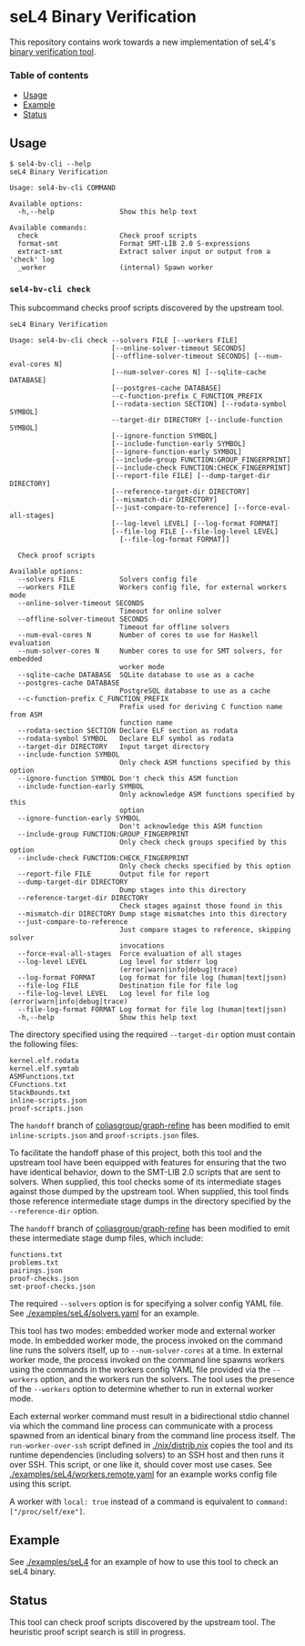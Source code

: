 # seL4 Binary Verification

This repository contains work towards a new implementation of seL4's [binary verification tool](https://github.com/seL4/graph-refine).

### Table of contents
- [Usage](#usage)
- [Example](#example)
- [Status](#status)

## Usage

```
$ sel4-bv-cli --help
seL4 Binary Verification

Usage: sel4-bv-cli COMMAND

Available options:
  -h,--help                Show this help text

Available commands:
  check                    Check proof scripts
  format-smt               Format SMT-LIB 2.0 S-expressions
  extract-smt              Extract solver input or output from a 'check' log
  _worker                  (internal) Spawn worker
```

### `sel4-bv-cli check`

This subcommand checks proof scripts discovered by the upstream tool.

```
seL4 Binary Verification

Usage: sel4-bv-cli check --solvers FILE [--workers FILE] 
                         [--online-solver-timeout SECONDS] 
                         [--offline-solver-timeout SECONDS] [--num-eval-cores N]
                         [--num-solver-cores N] [--sqlite-cache DATABASE] 
                         [--postgres-cache DATABASE]
                         --c-function-prefix C_FUNCTION_PREFIX 
                         [--rodata-section SECTION] [--rodata-symbol SYMBOL]
                         --target-dir DIRECTORY [--include-function SYMBOL] 
                         [--ignore-function SYMBOL] 
                         [--include-function-early SYMBOL] 
                         [--ignore-function-early SYMBOL] 
                         [--include-group FUNCTION:GROUP_FINGERPRINT] 
                         [--include-check FUNCTION:CHECK_FINGERPRINT] 
                         [--report-file FILE] [--dump-target-dir DIRECTORY] 
                         [--reference-target-dir DIRECTORY] 
                         [--mismatch-dir DIRECTORY] 
                         [--just-compare-to-reference] [--force-eval-all-stages]
                         [--log-level LEVEL] [--log-format FORMAT] 
                         [--file-log FILE [--file-log-level LEVEL] 
                           [--file-log-format FORMAT]]

  Check proof scripts

Available options:
  --solvers FILE           Solvers config file
  --workers FILE           Workers config file, for external workers mode
  --online-solver-timeout SECONDS
                           Timeout for online solver
  --offline-solver-timeout SECONDS
                           Timeout for offline solvers
  --num-eval-cores N       Number of cores to use for Haskell evaluation
  --num-solver-cores N     Number cores to use for SMT solvers, for embedded
                           worker mode
  --sqlite-cache DATABASE  SQLite database to use as a cache
  --postgres-cache DATABASE
                           PostgreSQL database to use as a cache
  --c-function-prefix C_FUNCTION_PREFIX
                           Prefix used for deriving C function name from ASM
                           function name
  --rodata-section SECTION Declare ELF section as rodata
  --rodata-symbol SYMBOL   Declare ELF symbol as rodata
  --target-dir DIRECTORY   Input target directory
  --include-function SYMBOL
                           Only check ASM functions specified by this option
  --ignore-function SYMBOL Don't check this ASM function
  --include-function-early SYMBOL
                           Only acknowledge ASM functions specified by this
                           option
  --ignore-function-early SYMBOL
                           Don't acknowledge this ASM function
  --include-group FUNCTION:GROUP_FINGERPRINT
                           Only check check groups specified by this option
  --include-check FUNCTION:CHECK_FINGERPRINT
                           Only check checks specified by this option
  --report-file FILE       Output file for report
  --dump-target-dir DIRECTORY
                           Dump stages into this directory
  --reference-target-dir DIRECTORY
                           Check stages against those found in this
  --mismatch-dir DIRECTORY Dump stage mismatches into this directory
  --just-compare-to-reference
                           Just compare stages to reference, skipping solver
                           invocations
  --force-eval-all-stages  Force evaluation of all stages
  --log-level LEVEL        Log level for stderr log
                           (error|warn|info|debug|trace)
  --log-format FORMAT      Log format for file log (human|text|json)
  --file-log FILE          Destination file for file log
  --file-log-level LEVEL   Log level for file log (error|warn|info|debug|trace)
  --file-log-format FORMAT Log format for file log (human|text|json)
  -h,--help                Show this help text
```

The directory specified using the required `--target-dir` option must contain the following files:

```
kernel.elf.rodata
kernel.elf.symtab
ASMFunctions.txt
CFunctions.txt
StackBounds.txt
inline-scripts.json
proof-scripts.json
```

The `handoff` branch of
[coliasgroup/graph-refine](https://github.com/coliasgroup/graph-refine/tree/handoff) has been
modified to emit `inline-scripts.json` and `proof-scripts.json` files. 

To facilitate the handoff phase of this project, both this tool and the upstream tool have been
equipped with features for ensuring that the two have identical behavior, down to the SMT-LIB 2.0
scripts that are sent to solvers. When supplied, this tool checks some of its intermediate stages
against those dumped by the upstream tool. When supplied, this tool finds those reference
intermediate stage dumps in the directory specified by the `--reference-dir` option.

The `handoff` branch of [coliasgroup/graph-refine](https://github.com/coliasgroup/graph-refine/tree/handoff) has been modified to emit these intermediate stage dump files, which include:


```
functions.txt
problems.txt
pairings.json
proof-checks.json
smt-proof-checks.json
```

The required `--solvers` option is for specifying a solver config YAML file. See
[./examples/seL4/solvers.yaml](./examples/seL4/solvers.yaml) for an example.

This tool has two modes: embedded worker mode and external worker mode. In embedded worker mode, the
process invoked on the command line runs the solvers itself, up to `--num-solver-cores` at a time.
In external worker mode, the process invoked on the command line spawns workers using the commands
in the workers config YAML file provided via the `--workers` option, and the workers run the
solvers. The tool uses the presence of the `--workers` option to determine whether to run in
external worker mode.

Each external worker command must result in a bidirectional stdio channel via which the command line
process can communicate with a process spawned from an identical binary from the command line
process itself. The `run-worker-over-ssh` script defined in [./nix/distrib.nix](./nix/distrib.nix)
copies the tool and its runtime dependencies (including solvers) to an SSH host and then runs it
over SSH. This script, or one like it, should cover most use cases. See
[./examples/seL4/workers.remote.yaml](./examples/seL4/workers.remote.yaml) for an example works
config file using this script.

A worker with `local: true` instead of a command is equivalent to `command: ["/proc/self/exe"]`.

## Example

See [./examples/seL4](./examples/seL4) for an example of how to use this tool to check an seL4 binary.

## Status

This tool can check proof scripts discovered by the upstream tool. The heuristic proof script search
is still in progress.

